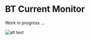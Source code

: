 # BT Current Monitor

Work in progress ...

![alt text](docs/images/webui.png "Description goes here")
